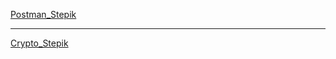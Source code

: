 [Postman_Stepik](https://stepik.org/cert/2034667)
____
[Crypto_Stepik](https://stepik.org/cert/2039510)
